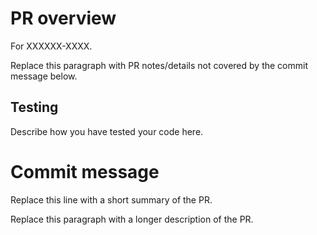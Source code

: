 # PR overview

For XXXXXX-XXXX.

Replace this paragraph with PR notes/details not covered by the commit
message below.

## Testing

Describe how you have tested your code here.

# Commit message

Replace this line with a short summary of the PR.

Replace this paragraph with a longer description of the PR.
